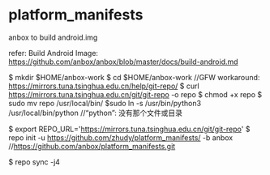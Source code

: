# platform_manifests
anbox to build android.img

refer: Build Android Image: https://github.com/anbox/anbox/blob/master/docs/build-android.md

$ mkdir $HOME/anbox-work
$ cd $HOME/anbox-work
//GFW workaround: https://mirrors.tuna.tsinghua.edu.cn/help/git-repo/
$ curl https://mirrors.tuna.tsinghua.edu.cn/git/git-repo -o repo
$ chmod +x repo
$ sudo mv repo /usr/local/bin/
$sudo ln -s /usr/bin/python3 /usr/local/bin/python //“python”: 没有那个文件或目录

$ export REPO_URL='https://mirrors.tuna.tsinghua.edu.cn/git/git-repo'
$ repo init -u https://github.com/zhudy/platform_manifests/ -b anbox //https://github.com/anbox/platform_manifests.git

$ repo sync -j4

